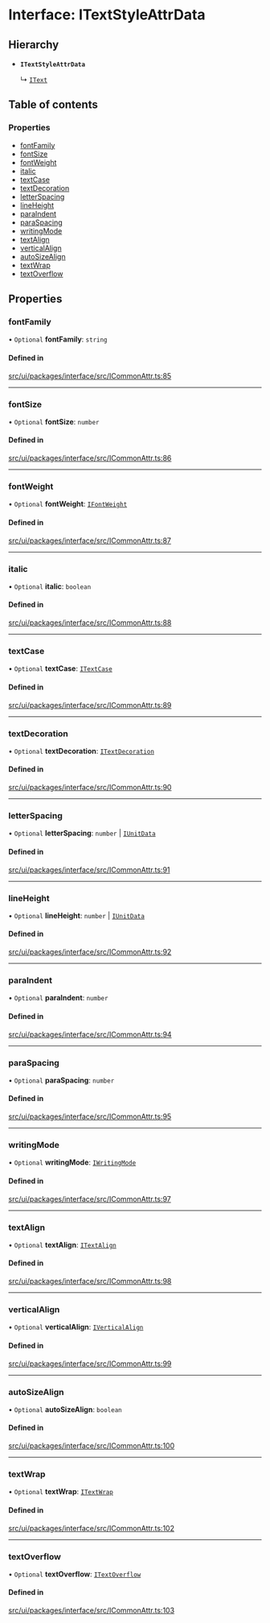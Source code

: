 # Interface: ITextStyleAttrData

## Hierarchy

- **`ITextStyleAttrData`**

  ↳ [`IText`](IText.md)

## Table of contents

### Properties

- [fontFamily](ITextStyleAttrData.md#fontfamily)
- [fontSize](ITextStyleAttrData.md#fontsize)
- [fontWeight](ITextStyleAttrData.md#fontweight)
- [italic](ITextStyleAttrData.md#italic)
- [textCase](ITextStyleAttrData.md#textcase)
- [textDecoration](ITextStyleAttrData.md#textdecoration)
- [letterSpacing](ITextStyleAttrData.md#letterspacing)
- [lineHeight](ITextStyleAttrData.md#lineheight)
- [paraIndent](ITextStyleAttrData.md#paraindent)
- [paraSpacing](ITextStyleAttrData.md#paraspacing)
- [writingMode](ITextStyleAttrData.md#writingmode)
- [textAlign](ITextStyleAttrData.md#textalign)
- [verticalAlign](ITextStyleAttrData.md#verticalalign)
- [autoSizeAlign](ITextStyleAttrData.md#autosizealign)
- [textWrap](ITextStyleAttrData.md#textwrap)
- [textOverflow](ITextStyleAttrData.md#textoverflow)

## Properties

### fontFamily

• `Optional` **fontFamily**: `string`

#### Defined in

[src/ui/packages/interface/src/ICommonAttr.ts:85](https://github.com/leaferjs/leafer-ui/blob/60106e52e15189ef407f949c7d78e5668e97d1c6/packages/interface/src/ICommonAttr.ts#L85)

___

### fontSize

• `Optional` **fontSize**: `number`

#### Defined in

[src/ui/packages/interface/src/ICommonAttr.ts:86](https://github.com/leaferjs/leafer-ui/blob/60106e52e15189ef407f949c7d78e5668e97d1c6/packages/interface/src/ICommonAttr.ts#L86)

___

### fontWeight

• `Optional` **fontWeight**: [`IFontWeight`](../modules.md#ifontweight)

#### Defined in

[src/ui/packages/interface/src/ICommonAttr.ts:87](https://github.com/leaferjs/leafer-ui/blob/60106e52e15189ef407f949c7d78e5668e97d1c6/packages/interface/src/ICommonAttr.ts#L87)

___

### italic

• `Optional` **italic**: `boolean`

#### Defined in

[src/ui/packages/interface/src/ICommonAttr.ts:88](https://github.com/leaferjs/leafer-ui/blob/60106e52e15189ef407f949c7d78e5668e97d1c6/packages/interface/src/ICommonAttr.ts#L88)

___

### textCase

• `Optional` **textCase**: [`ITextCase`](../modules.md#itextcase)

#### Defined in

[src/ui/packages/interface/src/ICommonAttr.ts:89](https://github.com/leaferjs/leafer-ui/blob/60106e52e15189ef407f949c7d78e5668e97d1c6/packages/interface/src/ICommonAttr.ts#L89)

___

### textDecoration

• `Optional` **textDecoration**: [`ITextDecoration`](../modules.md#itextdecoration)

#### Defined in

[src/ui/packages/interface/src/ICommonAttr.ts:90](https://github.com/leaferjs/leafer-ui/blob/60106e52e15189ef407f949c7d78e5668e97d1c6/packages/interface/src/ICommonAttr.ts#L90)

___

### letterSpacing

• `Optional` **letterSpacing**: `number` \| [`IUnitData`](IUnitData.md)

#### Defined in

[src/ui/packages/interface/src/ICommonAttr.ts:91](https://github.com/leaferjs/leafer-ui/blob/60106e52e15189ef407f949c7d78e5668e97d1c6/packages/interface/src/ICommonAttr.ts#L91)

___

### lineHeight

• `Optional` **lineHeight**: `number` \| [`IUnitData`](IUnitData.md)

#### Defined in

[src/ui/packages/interface/src/ICommonAttr.ts:92](https://github.com/leaferjs/leafer-ui/blob/60106e52e15189ef407f949c7d78e5668e97d1c6/packages/interface/src/ICommonAttr.ts#L92)

___

### paraIndent

• `Optional` **paraIndent**: `number`

#### Defined in

[src/ui/packages/interface/src/ICommonAttr.ts:94](https://github.com/leaferjs/leafer-ui/blob/60106e52e15189ef407f949c7d78e5668e97d1c6/packages/interface/src/ICommonAttr.ts#L94)

___

### paraSpacing

• `Optional` **paraSpacing**: `number`

#### Defined in

[src/ui/packages/interface/src/ICommonAttr.ts:95](https://github.com/leaferjs/leafer-ui/blob/60106e52e15189ef407f949c7d78e5668e97d1c6/packages/interface/src/ICommonAttr.ts#L95)

___

### writingMode

• `Optional` **writingMode**: [`IWritingMode`](../modules.md#iwritingmode)

#### Defined in

[src/ui/packages/interface/src/ICommonAttr.ts:97](https://github.com/leaferjs/leafer-ui/blob/60106e52e15189ef407f949c7d78e5668e97d1c6/packages/interface/src/ICommonAttr.ts#L97)

___

### textAlign

• `Optional` **textAlign**: [`ITextAlign`](../modules.md#itextalign)

#### Defined in

[src/ui/packages/interface/src/ICommonAttr.ts:98](https://github.com/leaferjs/leafer-ui/blob/60106e52e15189ef407f949c7d78e5668e97d1c6/packages/interface/src/ICommonAttr.ts#L98)

___

### verticalAlign

• `Optional` **verticalAlign**: [`IVerticalAlign`](../modules.md#iverticalalign)

#### Defined in

[src/ui/packages/interface/src/ICommonAttr.ts:99](https://github.com/leaferjs/leafer-ui/blob/60106e52e15189ef407f949c7d78e5668e97d1c6/packages/interface/src/ICommonAttr.ts#L99)

___

### autoSizeAlign

• `Optional` **autoSizeAlign**: `boolean`

#### Defined in

[src/ui/packages/interface/src/ICommonAttr.ts:100](https://github.com/leaferjs/leafer-ui/blob/60106e52e15189ef407f949c7d78e5668e97d1c6/packages/interface/src/ICommonAttr.ts#L100)

___

### textWrap

• `Optional` **textWrap**: [`ITextWrap`](../modules.md#itextwrap)

#### Defined in

[src/ui/packages/interface/src/ICommonAttr.ts:102](https://github.com/leaferjs/leafer-ui/blob/60106e52e15189ef407f949c7d78e5668e97d1c6/packages/interface/src/ICommonAttr.ts#L102)

___

### textOverflow

• `Optional` **textOverflow**: [`ITextOverflow`](../modules.md#itextoverflow)

#### Defined in

[src/ui/packages/interface/src/ICommonAttr.ts:103](https://github.com/leaferjs/leafer-ui/blob/60106e52e15189ef407f949c7d78e5668e97d1c6/packages/interface/src/ICommonAttr.ts#L103)
